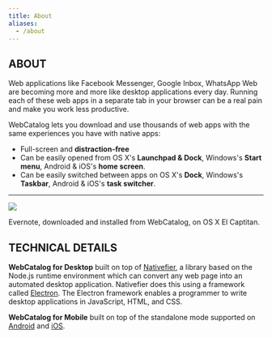 ```yaml
---
title: About
aliases:
  - /about
---
```

## ABOUT

Web applications like Facebook Messenger, Google Inbox, WhatsApp Web are becoming more and more like desktop applications every day. Running each of these web apps in a separate tab in your browser can be a real pain and make you work less productive.

WebCatalog lets you download and use thousands of web apps with the same experiences you have with native apps:

- Full-screen and **distraction-free**
- Can be easily opened from OS X's **Launchpad & Dock**, Windows's **Start menu**, Android & iOS's **home screen**.
- Can be easily switched between apps on OS X's **Dock**, Windows's **Taskbar**, Android & iOS's **task switcher**.

---
<img src="/img/about_screenshot.png" class="image">
<p class="is-text-centered">
  Evernote, downloaded and installed from WebCatalog, on OS X El Captitan.
</p>


## TECHNICAL DETAILS

**WebCatalog for Desktop** built on top of [Nativefier](https://github.com/jiahaog/nativefier), a library based on the Node.js runtime environment which can convert any web page into an automated desktop application. Nativefier does this using a framework called [Electron](http://electron.atom.io/). The Electron framework enables a programmer to write desktop applications in JavaScript, HTML, and CSS.

**WebCatalog for Mobile** built on top of the standalone mode supported on [Android](https://developer.chrome.com/multidevice/android/installtohomescreen) and [iOS](https://developer.apple.com/library/ios/documentation/AppleApplications/Reference/SafariWebContent/ConfiguringWebApplications/ConfiguringWebApplications.html).
